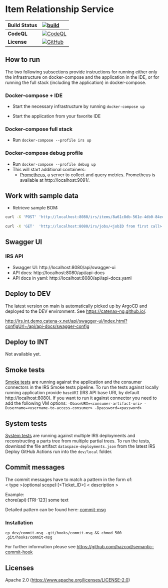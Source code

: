 # Item Relationship Service

| __Build Status__ | [![build](https://github.com/catenax-ng/product-item-relationship-service/actions/workflows/CI-main.yml/badge.svg)](https://github.com/catenax-ng/product-item-relationship-service/actions/workflows/CI-main.yml) | 
| :--- | :--- |
| __CodeQL__ | [![CodeQL](https://github.com/catenax-ng/product-item-relationship-service/actions/workflows/codeql.yml/badge.svg)](https://github.com/catenax-ng/product-item-relationship-service/actions/workflows/codeql.yml) |
| __License__ | [![GitHub](https://img.shields.io/badge/License-Apache_2.0-blue.svg)](https://github.com/catenax-ng/product-item-relationship-service/blob/main/LICENSE) |

## How to run

The two following subsections provide instructions for running either only the infrastructure on docker-compose and the application in the IDE, or for running the full stack (including the application) in docker-compose.

### Docker-compose + IDE

* Start the necessary infrastructure by running `docker-compose up`

* Start the application from your favorite IDE

### Docker-compose full stack

* Run `docker-compose --profile irs up`

### Docker-compose debug profile

* Run `docker-compose --profile debug up`
* This will start additional containers:
  * [Prometheus](https://prometheus.io/docs/introduction/overview/), a server to collect and query metrics. Prometheus is available at http://localhost:9091/.

## Work with sample data

* Retrieve sample BOM:

```bash
curl -X 'POST' 'http://localhost:8080/irs/items/8a61c8db-561e-4db0-84ec-a693fc5ffdf6?bomLifecycle=asBuilt&aspects=SerialPartTypization&direction=downward' -H 'accept: application/json'
  
curl -X 'GET'  'http://localhost:8080/irs/jobs/<jobID from first call>' -H 'accept: application/json'
```

## Swagger UI

### IRS API

- Swagger UI: http://localhost:8080/api/swagger-ui
- API docs: http://localhost:8080/api/api-docs
- API docs in yaml:  http://localhost:8080/api/api-docs.yaml

## Deploy to DEV

The latest version on main is automatically picked up by ArgoCD and deployed to the DEV environment.
See https://catenax-ng.github.io/.

http://irs.int.demo.catena-x.net/api/swagger-ui/index.html?configUrl=/api/api-docs/swagger-config

## Deploy to INT

Not available yet.

## Smoke tests

[Smoke tests](integration-tests/src/test/java/net/catenax/irs/smoketest) are running against the application and the consumer connectors in the IRS Smoke tests pipeline.
To run the tests against locally running application provide `baseURI` (IRS API base URI, by default http://localhost:8080).
If you want to run it against connector you need to add the following VM options:
`-DbaseURI=<consumer-artifact-uri> -Dusername=<username-to-access-consumer> -Dpassword=<password>`

## System tests

[System tests](integration-tests/src/test/java/net/catenax/irs/systemtest) are running against multiple IRS deployments and reconstructing a parts tree from multiple partial trees.
To run the tests, download the file artifact `dataspace-deployments.json` from the latest IRS Deploy GitHub Actions run into the `dev/local` folder.

## Commit messages
The commit messages have to match a pattern in the form of:  
< type >(optional scope):[<Ticket_ID>] < description >

Example:  
chore(api):[TRI-123] some text

Detailed pattern can be found here: [commit-msg](dev/commit-msg)

### Installation
```shell
cp dev/commit-msg .git/hooks/commit-msg && chmod 500 .git/hooks/commit-msg
```

For further information please see https://github.com/hazcod/semantic-commit-hook

## Licenses
Apache 2.0 (https://www.apache.org/licenses/LICENSE-2.0)
